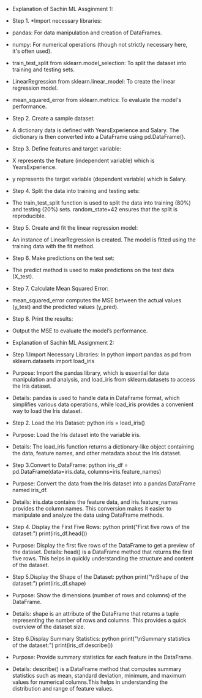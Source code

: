 - Explanation of Sachin ML Assginment 1:

- Step 1. *Import necessary libraries:

- pandas: For data manipulation and creation of DataFrames.
- numpy: For numerical operations (though not strictly necessary here, it's often used).
- train_test_split from sklearn.model_selection: To split the dataset into training and testing sets.
- LinearRegression from sklearn.linear_model: To create the linear regression model.
- mean_squared_error from sklearn.metrics: To evaluate the model's performance.

- Step 2. Create a sample dataset:

- A dictionary data is defined with YearsExperience and Salary.
The dictionary is then converted into a DataFrame using pd.DataFrame().

- Step 3. Define features and target variable:

- X represents the feature (independent variable) which is YearsExperience.
- y represents the target variable (dependent variable) which is Salary.

- Step 4. Split the data into training and testing sets:

- The train_test_split function is used to split the data into training (80%) and testing (20%) sets.
random_state=42 ensures that the split is reproducible.

- Step 5. Create and fit the linear regression model:

- An instance of LinearRegression is created.
The model is fitted using the training data with the fit method.

- Step 6. Make predictions on the test set:

- The predict method is used to make predictions on the test data (X_test).

- Step 7. Calculate Mean Squared Error:
- mean_squared_error computes the MSE between the actual values (y_test) and the predicted values (y_pred).

- Step 8. Print the results:
- Output the MSE to evaluate the model’s performance.

 - Explanation of Sachin ML Assignment 2:

- Step 1.Import Necessary Libraries: In python import pandas as pd from sklearn.datasets import load_iris

- Purpose: Import the pandas library, which is essential for data manipulation and analysis, and load_iris from sklearn.datasets to access the Iris dataset.

- Details: pandas is used to handle data in DataFrame format, which simplifies various data operations, while load_iris provides a convenient way to load the Iris dataset.

- Step 2. Load the Iris Dataset: python iris = load_iris()

- Purpose: Load the Iris dataset into the variable iris.

- Details: The load_iris function returns a dictionary-like object containing the data, feature names, and other metadata about the Iris dataset.

- Step 3.Convert to DataFrame: python iris_df = pd.DataFrame(data=iris.data, columns=iris.feature_names)

- Purpose: Convert the data from the Iris dataset into a pandas DataFrame named iris_df.

- Details: iris.data contains the feature data, and iris.feature_names provides the column names. This conversion makes it easier to manipulate and analyze the data using DataFrame methods.

- Step 4. Display the First Five Rows: python print("First five rows of the dataset:") print(iris_df.head())

- Purpose: Display the first five rows of the DataFrame to get a preview of the dataset.
Details: head() is a DataFrame method that returns the first five rows. This helps in quickly understanding the structure and content of the dataset.

- Step 5.Display the Shape of the Dataset: python print("\nShape of the dataset:") print(iris_df.shape)

- Purpose: Show the dimensions (number of rows and columns) of the DataFrame.
- Details: shape is an attribute of the DataFrame that returns a tuple representing the number of rows and columns. This provides a quick overview of the dataset size.

- Step 6.Display Summary Statistics: python print("\nSummary statistics of the dataset:") print(iris_df.describe())

- Purpose: Provide summary statistics for each feature in the DataFrame.

- Details: describe() is a DataFrame method that computes summary statistics such as mean, standard deviation, minimum, and maximum values for numerical columns.This helps in understanding the distribution and range of feature values.
